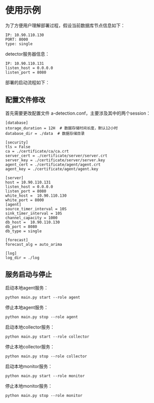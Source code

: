 # 使用示例<a name="ZH-CN_TOPIC_0000001106711536"></a>

为了方便用户理解部署过程，假设当前数据库节点信息如下：

```
IP: 10.90.110.130
PORT: 8000
type: single
```

detector服务器信息：

```
IP: 10.90.110.131
listen_host = 0.0.0.0
listen_port = 8080
```

部署的启动流程如下：

## 配置文件修改<a name="section38685420252"></a>

首先需要更改配置文件 a-detection.conf，主要涉及其中的两个session：

```
[database]
storage_duration = 12H  # 数据存储时间长度，默认12小时
database_dir = ./data  # 数据存储目录

[security]
tls = False
ca = ./certificate/ca/ca.crt
server_cert = ./certificate/server/server.crt
server_key = ./certificate/server/server.key
agent_cert = ./certificate/agent/agent.crt
agent_key = ./certificate/agent/agent.key

[server]
host = 10.90.110.131
listen_host = 0.0.0.0
listen_port = 8080
white_host =  10.90.110.130
white_port = 8000
[agent]
source_timer_interval = 10S
sink_timer_interval = 10S
channel_capacity = 1000
db_host =  10.90.110.130
db_port = 8080
db_type = single

[forecast]
forecast_alg = auto_arima

[log]
log_dir = ./log
```

## 服务启动与停止<a name="section351094714355"></a>

启动本地agent服务：

```
python main.py start --role agent
```

停止本地agent服务：

```
python main.py stop --role agent
```

启动本地collector服务：

```
python main.py start --role collector 
```

停止本地collector服务：

```
python main.py stop --role collector 
```

启动本地monitor服务：

```
python main.py start --role monitor 
```

停止本地monitor服务：

```
python main.py stop --role monitor 
```

